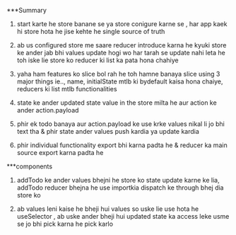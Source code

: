 ***Summary 

1. start karte he store banane se ya store conigure karne se , har app kaek hi store hota he jise kehte he single source of truth

2. ab us configured store me saare reducer introduce karna he kyuki store ke ander jab bhi values update hogi wo har tarah se update nahi leta he toh iske lie store ko reducer ki list ka pata hona chahiye

3. yaha ham features ko slice bol rah he toh hamne banaya slice using 3 major things ie.., name, initialState mtlb ki bydefault kaisa hona chaiye, reducers ki list mtlb functionalities

4. state ke ander updated state value in the store milta he aur action ke ander action.payload

4. phir ek todo banaya aur action.payload ke use krke values nikal li jo bhi text tha & phir state ander values push kardia ya update kardia

5. phir individual functionality export bhi karna padta he & reducer ka main source export karna padta he


***components

1. addTodo ke ander values bhejni he store ko state update karne ke lia, addTodo reducer bhejna he use importkia dispatch ke through bhej dia store ko

2. ab values leni kaise he bheji hui values so uske lie use hota he useSelector , ab uske ander bheji hui updated state ka access leke usme se jo bhi pick karna he pick karlo


